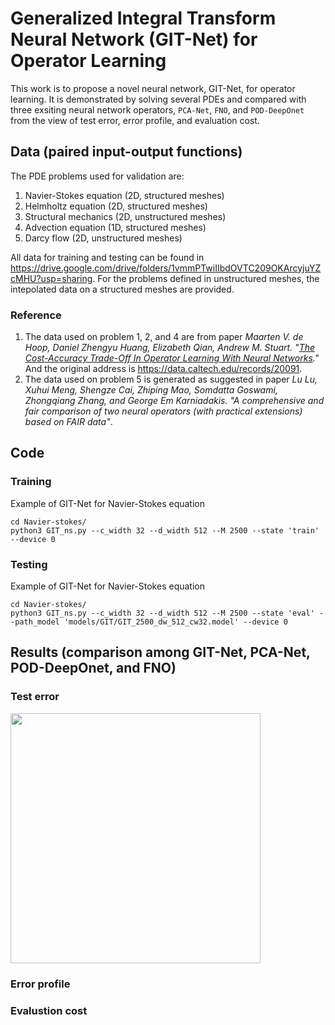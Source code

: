 # Generalized Integral Transform Neural Network (GIT-Net) for Operator Learning

This work is to propose a novel neural network, GIT-Net, for operator learning. It is demonstrated by solving several PDEs and compared with three exsiting neural network operators, `PCA-Net`, `FNO`, and `POD-DeepOnet` from the view of test error, error profile, and evaluation cost.

## Data (paired input-output functions)
The PDE problems used for validation are:
1. Navier-Stokes equation (2D, structured meshes)
2. Helmholtz equation (2D, structured meshes)
3. Structural mechanics (2D, unstructured meshes)
4. Advection equation (1D, structured meshes)
5. Darcy flow (2D, unstructured meshes)

All data for training and testing can be found in https://drive.google.com/drive/folders/1vmmPTwiIIbdOVTC209OKArcyjuYZcMHU?usp=sharing. For the problems defined in unstructured meshes, the intepolated data on a structured meshes are provided.

### Reference
1. The data used on problem 1, 2, and 4 are from paper _Maarten V. de Hoop, Daniel Zhengyu Huang, Elizabeth Qian, Andrew M. Stuart. "[The Cost-Accuracy Trade-Off In Operator Learning With Neural Networks](https://arxiv.org/abs/2203.13181)."_ And the original address is https://data.caltech.edu/records/20091.
2. The data used on problem 5 is generated as suggested in paper _Lu Lu, Xuhui Meng, Shengze Cai, Zhiping Mao, Somdatta Goswami, Zhongqiang Zhang, and George Em Karniadakis. "A comprehensive and fair comparison of two neural operators (with practical extensions) based on FAIR data"_.

## Code 
### Training
Example of GIT-Net for Navier-Stokes equation
```
cd Navier-stokes/
python3 GIT_ns.py --c_width 32 --d_width 512 --M 2500 --state 'train' --device 0
```

### Testing
Example of GIT-Net for Navier-Stokes equation
```
cd Navier-stokes/
python3 GIT_ns.py --c_width 32 --d_width 512 --M 2500 --state 'eval' --path_model 'models/GIT/GIT_2500_dw_512_cw32.model' --device 0
```

## Results (comparison among GIT-Net, PCA-Net, POD-DeepOnet, and FNO)
### Test error

<img src="Figures/testerror_ALL" width="400" />

### Error profile

### Evalustion cost



